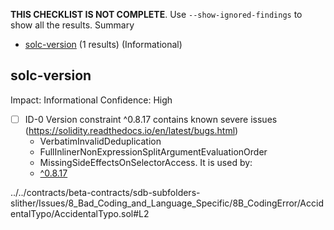 **THIS CHECKLIST IS NOT COMPLETE**. Use `--show-ignored-findings` to show all the results.
Summary
 - [solc-version](#solc-version) (1 results) (Informational)
## solc-version
Impact: Informational
Confidence: High
 - [ ] ID-0
Version constraint ^0.8.17 contains known severe issues (https://solidity.readthedocs.io/en/latest/bugs.html)
	- VerbatimInvalidDeduplication
	- FullInlinerNonExpressionSplitArgumentEvaluationOrder
	- MissingSideEffectsOnSelectorAccess.
It is used by:
	- [^0.8.17](../../contracts/beta-contracts/sdb-subfolders-slither/Issues/8_Bad_Coding_and_Language_Specific/8B_CodingError/AccidentalTypo/AccidentalTypo.sol#L2)

../../contracts/beta-contracts/sdb-subfolders-slither/Issues/8_Bad_Coding_and_Language_Specific/8B_CodingError/AccidentalTypo/AccidentalTypo.sol#L2


